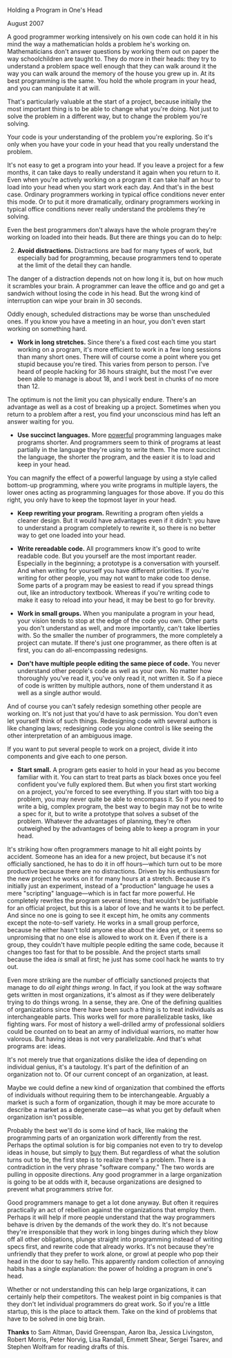Holding a Program in One's Head

August 2007  
  
A good programmer working intensively on his own code can hold it
in his mind the way a mathematician holds a problem he's working
on. Mathematicians don't answer questions by working them out on
paper the way schoolchildren are taught to. They do more in their
heads: they try to understand a problem space well enough that they
can walk around it the way you can walk around the memory of the
house you grew up in. At its best programming is the same. You
hold the whole program in your head, and you can manipulate it at
will.  
  
That's particularly valuable at the start of a project, because
initially the most important thing is to be able to change what
you're doing. Not just to solve the problem in a different way,
but to change the problem you're solving.  
  
Your code is your understanding of the problem you're exploring.
So it's only when you have your code in your head that you really
understand the problem.  
  
It's not easy to get a program into your head. If you leave a
project for a few months, it can take days to really understand it
again when you return to it. Even when you're actively working on
a program it can take half an hour to load into your head when you
start work each day. And that's in the best case. Ordinary
programmers working in typical office conditions never enter this
mode. Or to put it more dramatically, ordinary programmers working
in typical office conditions never really understand the problems
they're solving.  
  
Even the best programmers don't always have the whole program they're
working on loaded into their heads. But there are things you can
do to help:  
  


2.  **Avoid distractions.** Distractions are bad for many types of work,
 but especially bad for programming, because programmers tend to
 operate at the limit of the detail they can handle.  
  
The danger of a distraction depends not on how long it is, but
 on how much it scrambles your brain. A programmer can leave the
 office and go and get a sandwich without losing the code in his
 head. But the wrong kind of interruption can wipe your brain
 in 30 seconds.  
  
Oddly enough, scheduled distractions may be worse than unscheduled
 ones. If you know you have a meeting in an hour, you don't even
 start working on something hard.  
  
-  **Work in long stretches.** Since there's a fixed cost each time
 you start working on a program, it's more efficient to work in
 a few long sessions than many short ones. There will of course
 come a point where you get stupid because you're tired. This
 varies from person to person. I've heard of people hacking for
 36 hours straight, but the most I've ever been able to manage
 is about 18, and I work best in chunks of no more than 12.  
  
The optimum is not the limit you can physically endure. There's
 an advantage as well as a cost of breaking up a project. Sometimes
 when you return to a problem after a rest, you find your unconscious
 mind has left an answer waiting for you.  
  
-  **Use succinct languages.** More 
 [powerful](power.html) programming languages
 make programs shorter. And programmers seem to think of programs
 at least partially in the language they're using to write them.
 The more succinct the language, the shorter the program, and the
 easier it is to load and keep in your head.  
  
You can magnify the effect of a powerful language by using a
 style called bottom-up programming, where you write programs in
 multiple layers, the lower ones acting as programming languages
 for those above. If you do this right, you only have to keep
 the topmost layer in your head.  
  
-  **Keep rewriting your program.** Rewriting a program often yields
 a cleaner design. But it would have advantages even if it didn't:
 you have to understand a program completely to rewrite it, so
 there is no better way to get one loaded into your head.  
  
-  **Write rereadable code.** All programmers know it's good to write
 readable code. But you yourself are the most important reader.
 Especially in the beginning; a prototype is a conversation with
 yourself. And when writing for yourself you have different
 priorities. If you're writing for other people, you may not
 want to make code too dense. Some parts of a program may be
 easiest to read if you spread things out, like an introductory 
 textbook. Whereas if you're writing code to make it easy to reload 
 into your head, it may be best to go for brevity.  
  
-  **Work in small groups.** When you manipulate a program in your
 head, your vision tends to stop at the edge of the code you own.
 Other parts you don't understand as well, and more importantly,
 can't take liberties with. So the smaller the number of
 programmers, the more completely a project can mutate. If there's
 just one programmer, as there often is at first, you can do
 all-encompassing redesigns.  
  
-  **Don't have multiple people editing the same piece of code.** You
 never understand other people's code as well as your own. No
 matter how thoroughly you've read it, you've only read it, not
 written it. So if a piece of code is written by multiple authors,
 none of them understand it as well as a single author would.  
  
And of course you can't safely redesign something other people
 are working on. It's not just that you'd have to ask permission.
 You don't even let yourself think of such things. Redesigning
 code with several authors is like changing laws; redesigning
 code you alone control is like seeing the other interpretation
 of an ambiguous image.  
  
If you want to put several people to work on a project, divide
 it into components and give each to one person.  
  
-  **Start small.** A program gets easier to hold in your head as you
 become familiar with it. You can start to treat parts as black
 boxes once you feel confident you've fully explored them. But
 when you first start working on a project, you're forced to see
 everything. If you start with too big a problem, you may never
 quite be able to encompass it. So if you need to write a big,
 complex program, the best way to begin may not be to write a
 spec for it, but to write a prototype that solves a subset of
 the problem. Whatever the advantages of planning, they're often
 outweighed by the advantages of being able to keep a program in
 your head.










It's striking how often programmers manage to hit all eight points
by accident. Someone has an idea for a new project, but because
it's not officially sanctioned, he has to do it in off hours—which
turn out to be more productive because there are no distractions.
Driven by his enthusiasm for the new project he works on it for
many hours at a stretch. Because it's initially just an
experiment, instead of a "production" language he uses a mere
"scripting" language—which is in fact far more powerful. He
completely rewrites the program several times; that wouldn't be
justifiable for an official project, but this is a labor of love
and he wants it to be perfect. And since no one is going to see
it except him, he omits any comments except the note-to-self variety.
He works in a small group perforce, because he either hasn't told
anyone else about the idea yet, or it seems so unpromising that no
one else is allowed to work on it. Even if there is a group, they
couldn't have multiple people editing the same code, because it
changes too fast for that to be possible. And the project starts
small because the idea *is* small at first; he just has some cool
hack he wants to try out.  
  
Even more striking are the number of officially sanctioned projects
that manage to do *all eight things wrong*. In fact, if you look at
the way software gets written in most organizations, it's almost
as if they were deliberately trying to do things wrong. In a sense,
they are. One of the defining qualities of organizations since
there have been such a thing is to treat individuals as interchangeable
parts. This works well for more parallelizable tasks, like fighting
wars. For most of history a well-drilled army of professional
soldiers could be counted on to beat an army of individual warriors,
no matter how valorous. But having ideas is not very parallelizable.
And that's what programs are: ideas.  
  
It's not merely true that organizations dislike the idea of depending
on individual genius, it's a tautology. It's part of the definition
of an organization not to. Of our current concept of an organization,
at least.  
  
Maybe we could define a new kind of organization that combined the
efforts of individuals without requiring them to be interchangeable.
Arguably a market is such a form of organization, though it may be
more accurate to describe a market as a degenerate case—as what
you get by default when organization isn't possible.  
  
Probably the best we'll do is some kind of hack, like making the
programming parts of an organization work differently from the rest.
Perhaps the optimal solution is for big companies not even to try
to develop ideas in house, but simply to 
[buy](hiring.html) them. But regardless
of what the solution turns out to be, the first step is to realize
there's a problem. There is a contradiction in the very phrase
"software company." The two words are pulling in opposite directions.
Any good programmer in a large organization is going to be at odds
with it, because organizations are designed to prevent what
programmers strive for.  
  
Good programmers manage to get a lot done anyway. 
But often it
requires practically an act of rebellion against the organizations
that employ them. Perhaps it will help if more people understand that the way
programmers behave is driven by the demands of the work they do.
It's not because they're irresponsible that they work in long binges
during which they blow off all other obligations, plunge straight into
programming instead of writing specs first, and rewrite code that
already works. It's not because they're unfriendly that they prefer
to work alone, or growl at people who pop their head in the door
to say hello. This apparently random collection of annoying habits
has a single explanation: the power of holding a program in one's
head.  
  
Whether or not understanding this can help large organizations, it
can certainly help their competitors. The weakest point in big
companies is that they don't let individual programmers do great
work. So if you're a little startup, this is the place to attack
them. Take on the kind of problems that have to be solved in one
big brain.  
  
  
  
  
  

**Thanks** to Sam Altman, David Greenspan, Aaron Iba, Jessica Livingston,
Robert Morris, Peter Norvig, Lisa Randall, Emmett Shear, Sergei Tsarev,
and Stephen Wolfram for reading drafts of this.  
  
